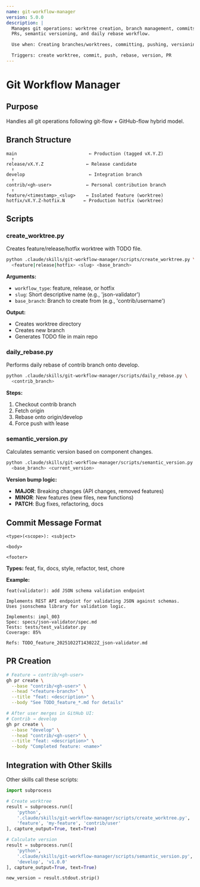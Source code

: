 ```yaml
---
name: git-workflow-manager
version: 5.0.0
description: |
  Manages git operations: worktree creation, branch management, commits,
  PRs, semantic versioning, and daily rebase workflow.

  Use when: Creating branches/worktrees, committing, pushing, versioning

  Triggers: create worktree, commit, push, rebase, version, PR
---
```


# Git Workflow Manager

## Purpose

Handles all git operations following git-flow + GitHub-flow hybrid model.

## Branch Structure

```
main                           ← Production (tagged vX.Y.Z)
  ↑
release/vX.Y.Z                ← Release candidate
  ↑
develop                        ← Integration branch
  ↑
contrib/<gh-user>             ← Personal contribution branch
  ↑
feature/<timestamp>_<slug>    ← Isolated feature (worktree)
hotfix/vX.Y.Z-hotfix.N       ← Production hotfix (worktree)
```

## Scripts

### create_worktree.py

Creates feature/release/hotfix worktree with TODO file.

```bash
python .claude/skills/git-workflow-manager/scripts/create_worktree.py \
  <feature|release|hotfix> <slug> <base_branch>
```

**Arguments:**
- `workflow_type`: feature, release, or hotfix
- `slug`: Short descriptive name (e.g., 'json-validator')
- `base_branch`: Branch to create from (e.g., 'contrib/username')

**Output:**
- Creates worktree directory
- Creates new branch
- Generates TODO file in main repo

### daily_rebase.py

Performs daily rebase of contrib branch onto develop.

```bash
python .claude/skills/git-workflow-manager/scripts/daily_rebase.py \
  <contrib_branch>
```

**Steps:**
1. Checkout contrib branch
2. Fetch origin
3. Rebase onto origin/develop
4. Force push with lease

### semantic_version.py

Calculates semantic version based on component changes.

```bash
python .claude/skills/git-workflow-manager/scripts/semantic_version.py \
  <base_branch> <current_version>
```

**Version bump logic:**
- **MAJOR**: Breaking changes (API changes, removed features)
- **MINOR**: New features (new files, new functions)
- **PATCH**: Bug fixes, refactoring, docs

## Commit Message Format

```
<type>(<scope>): <subject>

<body>

<footer>
```

**Types:** feat, fix, docs, style, refactor, test, chore

**Example:**
```
feat(validator): add JSON schema validation endpoint

Implements REST API endpoint for validating JSON against schemas.
Uses jsonschema library for validation logic.

Implements: impl_003
Spec: specs/json-validator/spec.md
Tests: tests/test_validator.py
Coverage: 85%

Refs: TODO_feature_20251022T143022Z_json-validator.md
```

## PR Creation

```bash
# Feature → contrib/<gh-user>
gh pr create \
  --base "contrib/<gh-user>" \
  --head "<feature-branch>" \
  --title "feat: <description>" \
  --body "See TODO_feature_*.md for details"

# After user merges in GitHub UI:
# Contrib → develop
gh pr create \
  --base "develop" \
  --head "contrib/<gh-user>" \
  --title "feat: <description>" \
  --body "Completed feature: <name>"
```

## Integration with Other Skills

Other skills call these scripts:

```python
import subprocess

# Create worktree
result = subprocess.run([
    'python',
    '.claude/skills/git-workflow-manager/scripts/create_worktree.py',
    'feature', 'my-feature', 'contrib/user'
], capture_output=True, text=True)

# Calculate version
result = subprocess.run([
    'python',
    '.claude/skills/git-workflow-manager/scripts/semantic_version.py',
    'develop', 'v1.0.0'
], capture_output=True, text=True)

new_version = result.stdout.strip()
```

